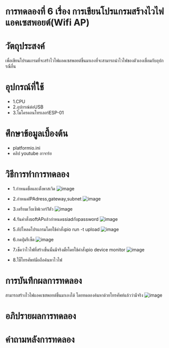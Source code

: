 # การทดลองที่ 6 เรื่อง การเขียนโปรแกรมสร้างไวไฟแอคเซสพอยต์(Wifi AP)

# วัตถุประสงค์
เพื่อเขียนโปรมแกรมที่จะสร้าไวไฟแอคเซสพอยต์ขึ้นมาเองที่จะสามารถนำไวไฟของตัวเองเชื่อมกับอุปกรณือื่น

# อุปกรณ์ที่ใช้
* 1.CPU
* 2.อุปกรณ์ต่อUSB
* 3.ไมโครคอนโทรเลอร์ESP-01

# ศึกษาข้อมูลเบื้องต้น
* platformio.ini
* คลิป youtube อาจาร์ย

# วิธีการทำการทดลอง
* 1.กำหนดชื่อและตั้งพาสเวิด
 ![image](https://user-images.githubusercontent.com/80879678/112093962-ea92a380-8bcc-11eb-8b5d-9c367a3b9449.jpg)

* 2.กำหนดIPAdress,gateway,subnet
 ![image](https://user-images.githubusercontent.com/80879678/112094045-19107e80-8bcd-11eb-87a4-81398dc3a70c.jpg)

* 3.เตรียมเว็บเซิฟเวอร์1ตัว
 ![image](https://user-images.githubusercontent.com/80879678/112094082-32192f80-8bcd-11eb-9905-b37362433e7a.jpg)

* 4.รันคำสั่งsoftAPแล้วกำหนดssiadกับpassword
 ![image](https://user-images.githubusercontent.com/80879678/112094155-537a1b80-8bcd-11eb-9f3f-7429cc1003ca.jpg)
* 5.อัปโหลดโปรแกรมโดยใช้คำสั่งpio run -t upload
![image](https://user-images.githubusercontent.com/80879678/112094212-6ee52680-8bcd-11eb-963f-b78ec3414b97.jpg)
* 6.กดปุ่มรีเซ็ต
 ![image](https://user-images.githubusercontent.com/80879678/112094256-88866e00-8bcd-11eb-8bab-dc64b6cff485.jpg)

* 7.เช็คว่าไวไฟที่สร้างขึ้นนั้นมีจริงมั้ยโดยใช้คำสั่งpio device monitor
 ![image](https://user-images.githubusercontent.com/80879678/112094298-9cca6b00-8bcd-11eb-84ab-2dc865285aca.jpg)
* 8.ใช็โทรศัพท์มือถือค้นหาไวไฟ

# การบันทึกผลการทดลอง
สามารถสร้างไวไฟแอคเซสพอยต์ขึ้นมาเองได้ โดยทดลองค้นหาด้วยโทรศัพท์แล้วว่ามีจริง
![image](https://user-images.githubusercontent.com/80879678/112094339-ad7ae100-8bcd-11eb-98da-a0eb09f63ef6.jpg)
# อภิปรายผลการทดลอง
# คำถามหลังการทดลอง
